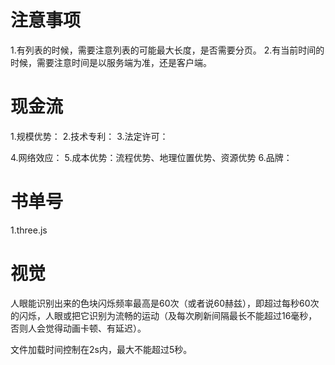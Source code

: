 # 注意事项
1.有列表的时候，需要注意列表的可能最大长度，是否需要分页。
2.有当前时间的时候，需要注意时间是以服务端为准，还是客户端。

# 现金流
1.规模优势：
2.技术专利：
3.法定许可：

4.网络效应：
5.成本优势：流程优势、地理位置优势、资源优势
6.品牌：

# 书单号
1.three.js


# 视觉
人眼能识别出来的色块闪烁频率最高是60次（或者说60赫兹），即超过每秒60次的闪烁，人眼或把它识别为流畅的运动（及每次刷新间隔最长不能超过16毫秒，否则人会觉得动画卡顿、有延迟）。

文件加载时间控制在2s内，最大不能超过5秒。



